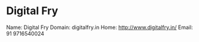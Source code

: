 
# Digital Fry

Name: Digital Fry
Domain: digitalfry.in
Home: http://www.digitalfry.in/
Email: 91 9716540024
